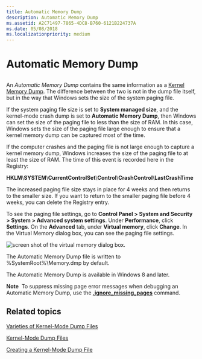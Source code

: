 ```yaml
---
title: Automatic Memory Dump
description: Automatic Memory Dump
ms.assetid: A2C71497-7865-4DC8-B760-6121B224737A
ms.date: 05/08/2018
ms.localizationpriority: medium
---
```


# Automatic Memory Dump


## <span id="ddk_kernel_memory_dump_dbg"></span><span id="DDK_KERNEL_MEMORY_DUMP_DBG"></span>


An *Automatic Memory Dump* contains the same information as a [Kernel Memory Dump](kernel-memory-dump.md). The difference between the two is not in the dump file itself, but in the way that Windows sets the size of the system paging file.

If the system paging file size is set to **System managed size**, and the kernel-mode crash dump is set to **Automatic Memory Dump**, then Windows can set the size of the paging file to less than the size of RAM. In this case, Windows sets the size of the paging file large enough to ensure that a kernel memory dump can be captured most of the time.

If the computer crashes and the paging file is not large enough to capture a kernel memory dump, Windows increases the size of the paging file to at least the size of RAM. The time of this event is recorded here in the Registry:

**HKLM**\\**SYSTEM**\\**CurrentControlSet**\\**Control**\\**CrashControl**\\**LastCrashTime**

The increased paging file size stays in place for 4 weeks and then returns to the smaller size. If you want to return to the smaller paging file before 4 weeks, you can delete the Registry entry.

To see the paging file settings, go to **Control Panel &gt; System and Security &gt; System &gt; Advanced system settings**. Under **Performance**, click **Settings**. On the **Advanced** tab, under **Virtual memory**, click **Change**. In the Virtual Memory dialog box, you can see the paging file settings.

![screen shot of the virtual memory dialog box.](images/virtualmemorydialog.png)

The Automatic Memory Dump file is written to %SystemRoot%\\Memory.dmp by default.

The Automatic Memory Dump is available in Windows 8 and later.

**Note**  To suppress missing page error messages when debugging an Automatic Memory Dump, use the [**.ignore\_missing\_pages**](-ignore-missing-pages--suppress-missing-page-errors-.md) command.

 

## <span id="related_topics"></span>Related topics

[Varieties of Kernel-Mode Dump Files](varieties-of-kernel-mode-dump-files.md)

[Kernel-Mode Dump Files](kernel-mode-dump-files.md)

[Creating a Kernel-Mode Dump File](creating-a-kernel-mode-dump-file.md)

 

 






